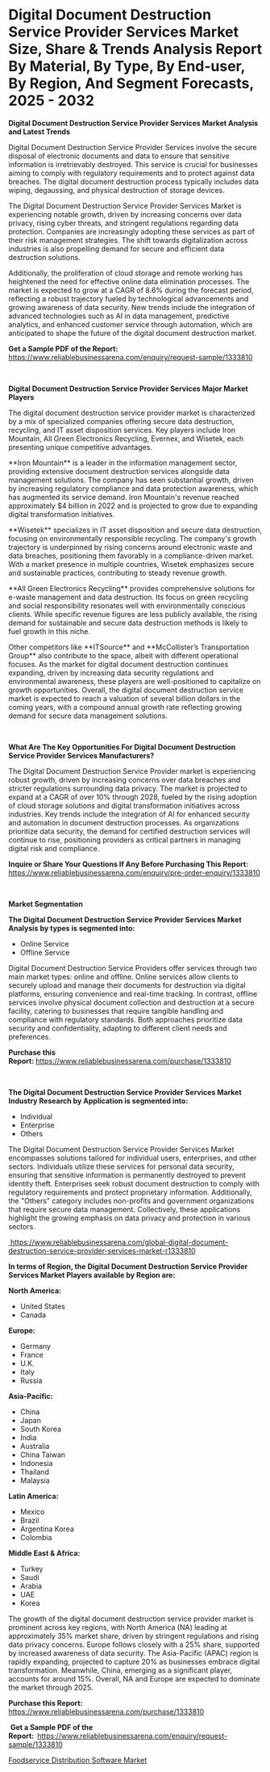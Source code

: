 <p><h1>Digital Document Destruction Service Provider Services Market Size, Share & Trends Analysis Report By Material, By Type, By End-user, By Region, And Segment Forecasts, 2025 - 2032</h1></p><p><strong>Digital Document Destruction Service Provider Services Market Analysis and Latest Trends</strong></p>
<p><p>Digital Document Destruction Service Provider Services involve the secure disposal of electronic documents and data to ensure that sensitive information is irretrievably destroyed. This service is crucial for businesses aiming to comply with regulatory requirements and to protect against data breaches. The digital document destruction process typically includes data wiping, degaussing, and physical destruction of storage devices.</p><p>The Digital Document Destruction Service Provider Services Market is experiencing notable growth, driven by increasing concerns over data privacy, rising cyber threats, and stringent regulations regarding data protection. Companies are increasingly adopting these services as part of their risk management strategies. The shift towards digitalization across industries is also propelling demand for secure and efficient data destruction solutions.</p><p>Additionally, the proliferation of cloud storage and remote working has heightened the need for effective online data elimination processes. The market is expected to grow at a CAGR of 8.6% during the forecast period, reflecting a robust trajectory fueled by technological advancements and growing awareness of data security. New trends include the integration of advanced technologies such as AI in data management, predictive analytics, and enhanced customer service through automation, which are anticipated to shape the future of the digital document destruction market.</p></p>
<p><strong>Get a Sample PDF of the Report:&nbsp;</strong> <a href="https://www.reliablebusinessarena.com/enquiry/request-sample/1333810?utm_campaign=3498&utm_medium=2&utm_source=Github&utm_content=ia&utm_term=24032025&utm_id=digital-document-destruction-service-provider-services">https://www.reliablebusinessarena.com/enquiry/request-sample/1333810</a></p>
<p>&nbsp;</p>
<p><strong>Digital Document Destruction Service Provider Services Major Market Players</strong></p>
<p><p>The digital document destruction service provider market is characterized by a mix of specialized companies offering secure data destruction, recycling, and IT asset disposition services. Key players include Iron Mountain, All Green Electronics Recycling, Evernex, and Wisetek, each presenting unique competitive advantages.</p><p>**Iron Mountain** is a leader in the information management sector, providing extensive document destruction services alongside data management solutions. The company has seen substantial growth, driven by increasing regulatory compliance and data protection awareness, which has augmented its service demand. Iron Mountain's revenue reached approximately $4 billion in 2022 and is projected to grow due to expanding digital transformation initiatives.</p><p>**Wisetek** specializes in IT asset disposition and secure data destruction, focusing on environmentally responsible recycling. The company's growth trajectory is underpinned by rising concerns around electronic waste and data breaches, positioning them favorably in a compliance-driven market. With a market presence in multiple countries, Wisetek emphasizes secure and sustainable practices, contributing to steady revenue growth.</p><p>**All Green Electronics Recycling** provides comprehensive solutions for e-waste management and data destruction. Its focus on green recycling and social responsibility resonates well with environmentally conscious clients. While specific revenue figures are less publicly available, the rising demand for sustainable and secure data destruction methods is likely to fuel growth in this niche.</p><p>Other competitors like **ITSource** and **McCollister’s Transportation Group** also contribute to the space, albeit with different operational focuses. As the market for digital document destruction continues expanding, driven by increasing data security regulations and environmental awareness, these players are well-positioned to capitalize on growth opportunities. Overall, the digital document destruction service market is expected to reach a valuation of several billion dollars in the coming years, with a compound annual growth rate reflecting growing demand for secure data management solutions.</p></p>
<p>&nbsp;</p>
<p><strong>What Are The Key Opportunities For Digital Document Destruction Service Provider Services Manufacturers?</strong></p>
<p><p>The Digital Document Destruction Service Provider market is experiencing robust growth, driven by increasing concerns over data breaches and stricter regulations surrounding data privacy. The market is projected to expand at a CAGR of over 10% through 2028, fueled by the rising adoption of cloud storage solutions and digital transformation initiatives across industries. Key trends include the integration of AI for enhanced security and automation in document destruction processes. As organizations prioritize data security, the demand for certified destruction services will continue to rise, positioning providers as critical partners in managing digital risk and compliance.</p></p>
<p><strong>Inquire or Share Your Questions If Any Before Purchasing This Report:</strong> <a href="https://www.reliablebusinessarena.com/enquiry/pre-order-enquiry/1333810?utm_campaign=3498&utm_medium=2&utm_source=Github&utm_content=ia&utm_term=24032025&utm_id=digital-document-destruction-service-provider-services">https://www.reliablebusinessarena.com/enquiry/pre-order-enquiry/1333810</a></p>
<p>&nbsp;</p>
<p><strong>Market Segmentation</strong></p>
<p><strong>The Digital Document Destruction Service Provider Services Market Analysis by types is segmented into:</strong></p>
<p><ul><li>Online Service</li><li>Offline Service</li></ul></p>
<p><p>Digital Document Destruction Service Providers offer services through two main market types: online and offline. Online services allow clients to securely upload and manage their documents for destruction via digital platforms, ensuring convenience and real-time tracking. In contrast, offline services involve physical document collection and destruction at a secure facility, catering to businesses that require tangible handling and compliance with regulatory standards. Both approaches prioritize data security and confidentiality, adapting to different client needs and preferences.</p></p>
<p><strong>Purchase this Report:&nbsp;</strong><a href="https://www.reliablebusinessarena.com/purchase/1333810?utm_campaign=3498&utm_medium=2&utm_source=Github&utm_content=ia&utm_term=24032025&utm_id=digital-document-destruction-service-provider-services">https://www.reliablebusinessarena.com/purchase/1333810</a></p>
<p>&nbsp;</p>
<p><strong>The Digital Document Destruction Service Provider Services Market Industry Research by Application is segmented into:</strong></p>
<p><ul><li>Individual</li><li>Enterprise</li><li>Others</li></ul></p>
<p><p>The Digital Document Destruction Service Provider Services Market encompasses solutions tailored for individual users, enterprises, and other sectors. Individuals utilize these services for personal data security, ensuring that sensitive information is permanently destroyed to prevent identity theft. Enterprises seek robust document destruction to comply with regulatory requirements and protect proprietary information. Additionally, the "Others" category includes non-profits and government organizations that require secure data management. Collectively, these applications highlight the growing emphasis on data privacy and protection in various sectors.</p></p>
<p><a href="https://www.reliablebusinessarena.com/global-digital-document-destruction-service-provider-services-market-r1333810?utm_campaign=3498&utm_medium=2&utm_source=Github&utm_content=ia&utm_term=24032025&utm_id=digital-document-destruction-service-provider-services">&nbsp;https://www.reliablebusinessarena.com/global-digital-document-destruction-service-provider-services-market-r1333810</a></p>
<p><strong>In terms of Region, the Digital Document Destruction Service Provider Services Market Players available by Region are:</strong></p>
<p>
    <p> <strong> North America: </strong>
        <ul>
            <li>United States</li>
            <li>Canada</li>
        </ul>
        </p> 
    <p> <strong> Europe: </strong>
        <ul>
            <li>Germany</li>
            <li>France</li>
            <li>U.K.</li>
            <li>Italy</li>
            <li>Russia</li>
        </ul>
        </p> 
    <p> <strong> Asia-Pacific: </strong>
        <ul>
            <li>China</li>
            <li>Japan</li>
            <li>South Korea</li>
            <li>India</li>
            <li>Australia</li>
            <li>China Taiwan</li>
            <li>Indonesia</li>
            <li>Thailand</li>
            <li>Malaysia</li>
        </ul>
        </p> 
    <p> <strong> Latin America: </strong>
        <ul>
            <li>Mexico</li>
            <li>Brazil</li>
            <li>Argentina Korea</li>
            <li>Colombia</li>
        </ul>
        </p> 
    <p> <strong> Middle East & Africa: </strong>
        <ul>
            <li>Turkey</li>
            <li>Saudi</li>
            <li>Arabia</li>
            <li>UAE</li>
            <li>Korea</li>
        </ul>
    </p>
    </p>
<p><p>The growth of the digital document destruction service provider market is prominent across key regions, with North America (NA) leading at approximately 35% market share, driven by stringent regulations and rising data privacy concerns. Europe follows closely with a 25% share, supported by increased awareness of data security. The Asia-Pacific (APAC) region is rapidly expanding, projected to capture 20% as businesses embrace digital transformation. Meanwhile, China, emerging as a significant player, accounts for around 15%. Overall, NA and Europe are expected to dominate the market through 2025.</p></p>
<p><strong>Purchase this Report: </strong><a href="https://www.reliablebusinessarena.com/purchase/1333810?utm_campaign=3498&utm_medium=2&utm_source=Github&utm_content=ia&utm_term=24032025&utm_id=digital-document-destruction-service-provider-services">https://www.reliablebusinessarena.com/purchase/1333810</a></p>
<p>&nbsp;<strong>Get a Sample PDF of the Report:&nbsp;&nbsp;</strong><a href="https://www.reliablebusinessarena.com/enquiry/request-sample/1333810?utm_campaign=3498&utm_medium=2&utm_source=Github&utm_content=ia&utm_term=24032025&utm_id=digital-document-destruction-service-provider-services">https://www.reliablebusinessarena.com/enquiry/request-sample/1333810</a></p>
<p><strong></strong></p>
<p><p><a href="https://github.com/peggiputra7o/Market-Research-Report-List-1/blob/main/foodservice-distribution-software-market.md?utm_campaign=3498&utm_medium=2&utm_source=Github&utm_content=ia&utm_term=24032025&utm_id=digital-document-destruction-service-provider-services">Foodservice Distribution Software Market</a></p></p>